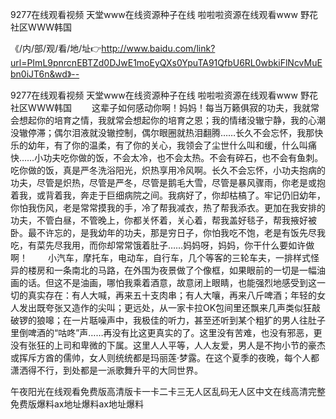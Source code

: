 9277在线观看视频
天堂www在线资源种子在线
啦啦啦资源在线观看www
野花社区WWW韩国


《/内/部/观/看/地/址👉http://www.baidu.com/link?url=PImL9pnrcnEBTZd0DJwE1moEyQXs0YpuTA91QfbU6RL0wbkiFlNcvMuEbn0iJT6n&wd》--

9277在线观看视频
天堂www在线资源种子在线
啦啦啦资源在线观看www
野花社区WWW韩国
　　这辈子如何感动你啊！妈妈！每当万籁俱寂的功夫，我就常会想起你的培育之情，我就常会想起你的培育之恩；我的情绪没辙宁静，我的心潮没辙停滞；偶尔泪液就没辙控制，偶尔眼圈就热泪翻腾……长久不会忘怀，我那快乐的幼年，有了你的温柔，有了你的关心，我领会了尘世什么叫和缓，什么叫痛快……小功夫吃你做的饭，不会太冷，也不会太热。不会有碎石，也不会有鱼刺。吃你做的饭，真是严冬洗浴阳光，炽热享用冷风啊。长久不会忘怀，小功夫抱病的功夫，尽管是炽热，尽管是严冬，尽管是鹅毛大雪，尽管是暴风骤雨，你老是或抱着我，或背着我，奔走于巨细病院之间。我病好了，你却枯槁了。牢记仍旧幼年，你怕我伤风，老是常常摸我的手，冷了帮我减衣，热了帮我添衣。更加在我安排的功夫，不管白昼，不管晚上，你都关怀着，关心着，帮我盖好毯子，帮我掖好被卧。最不许忘的，是我幼年的功夫，那是穷日子，你怕我吃不饱，老是有饭先尽我吃，有菜先尽我用，而你却常常饿着肚子……妈妈呀，妈妈，你干什么要如许做啊！
　　小汽车，摩托车，电动车，自行车，几个等客的三轮车夫，一排样式怪异的楼房和一条南北的马路，在外围为夜景做了个像框，如果眼前的一切是一幅油画的话。但这不是油画，哪怕我乘着酒意，故意闭上眼睛，也能强烈地感受到这一切的真实存在：有人大喊，再来五十支肉串；有人大嚷，再来八斤啤酒；年轻的女人发出既夸张又造作的尖叫；更远处，从一家卡拉OK包间里还飘来几声类似狂敲破锣的狼嗥；在一片聒噪声中，我极佳的听力，甚至还听到某个粗犷的男人往肚子里倒啤酒的“咕咚”声……再没有比这更真实的了。这里没有苦难，也没有邪恶，更没有张狂的上司和卑微的下属。这里人人平等，人人友爱，男人是不拘小节的豪杰或挥斥方酋的儒帅，女人则统统都是玛丽莲·梦露。在这个夏季的夜晚，每个人都潇洒得不行，到处都是一派歌舞升平的大同世界。





午夜阳光在线观看免费版高清版卡一卡二卡三无人区乱码无人区中文在线高清完整免费版爆料ax地址爆料ax地址爆料
